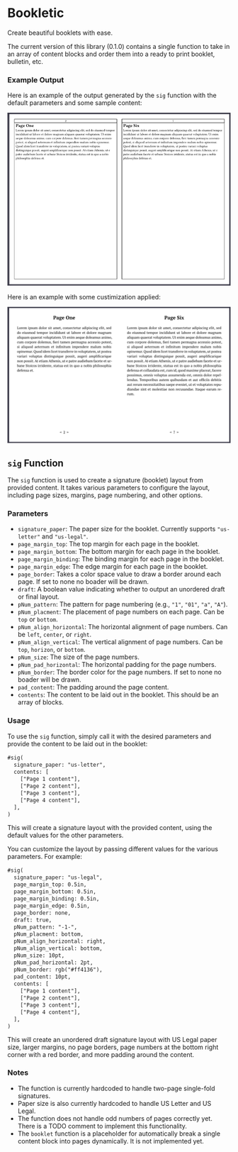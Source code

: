 # Bookletic
Create beautiful booklets with ease.

The current version of this library (0.1.0) contains a single function to take in an array of content blocks and order them into a ready to print booklet, bulletin, etc.

### Example Output

Here is an example of the output generated by the `sig` function with the default parameters and some sample content:

![Example1](example/basic.png)

Here is an example with some custimization applied:

![Example2](example/fancy.png)

## `sig` Function

The `sig` function is used to create a signature (booklet) layout from provided content. It takes various parameters to configure the layout, including page sizes, margins, page numbering, and other options.

### Parameters

- `signature_paper`: The paper size for the booklet. Currently supports `"us-letter"` and `"us-legal"`.
- `page_margin_top`: The top margin for each page in the booklet.
- `page_margin_bottom`: The bottom margin for each page in the booklet.
- `page_margin_binding`: The binding margin for each page in the booklet.
- `page_margin_edge`: The edge margin for each page in the booklet.
- `page_border`: Takes a color space value to draw a border around each page. If set to none no boader will be drawn.
- `draft`: A boolean value indicating whether to output an unordered draft or final layout.
- `pNum_pattern`: The pattern for page numbering (e.g., `"1"`, `"01"`, `"a"`, `"A"`).
- `pNum_placment`: The placement of page numbers on each page. Can be `top` or `bottom`.
- `pNum_align_horizontal`: The horizontal alignment of page numbers. Can be `left`, `center`, or `right`.
- `pNum_align_vertical`: The vertical alignment of page numbers. Can be `top`, `horizon`, or `bottom`.
- `pNum_size`: The size of the page numbers.
- `pNum_pad_horizontal`: The horizontal padding for the page numbers.
- `pNum_border`: The border color for the page numbers. If set to none no boader will be drawn.
- `pad_content`: The padding around the page content.
- `contents`: The content to be laid out in the booklet. This should be an array of blocks.

### Usage

To use the `sig` function, simply call it with the desired parameters and provide the content to be laid out in the booklet:

```typst
#sig(
  signature_paper: "us-letter",
  contents: [
    ["Page 1 content"],
    ["Page 2 content"],
    ["Page 3 content"],
    ["Page 4 content"],
  ],
)
```

This will create a signature layout with the provided content, using the default values for the other parameters.

You can customize the layout by passing different values for the various parameters. For example:

```typst
#sig(
  signature_paper: "us-legal",
  page_margin_top: 0.5in,
  page_margin_bottom: 0.5in,
  page_margin_binding: 0.5in,
  page_margin_edge: 0.5in,
  page_border: none,
  draft: true,
  pNum_pattern: "-1-",
  pNum_placment: bottom,
  pNum_align_horizontal: right,
  pNum_align_vertical: bottom,
  pNum_size: 10pt,
  pNum_pad_horizontal: 2pt,
  pNum_border: rgb("#ff4136"),
  pad_content: 10pt,
  contents: [
    ["Page 1 content"],
    ["Page 2 content"],
    ["Page 3 content"],
    ["Page 4 content"],
  ],
)
```

This will create an unordered draft signature layout with US Legal paper size, larger margins, no page borders, page numbers at the bottom right corner with a red border, and more padding around the content.

### Notes

- The function is currently hardcoded to handle two-page single-fold signatures.
- Paper size is also currently hardcoded to handle US Letter and US Legal.
- The function does not handle odd numbers of pages correctly yet. There is a TODO comment to implement this functionality.
- The `booklet` function is a placeholder for automatically break a single content block into pages dynamically. It is not implemented yet.